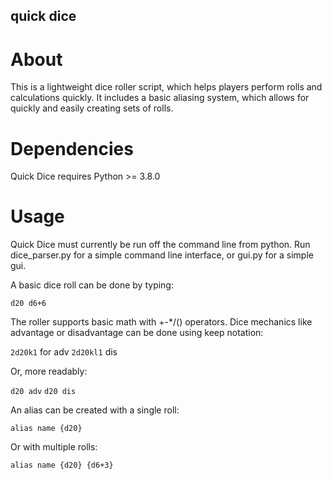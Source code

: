 ## quick dice

# About

This is a lightweight dice roller script, which helps players perform rolls and calculations quickly. It includes a basic aliasing system, which allows for quickly and easily creating sets of rolls.

# Dependencies

Quick Dice requires Python >= 3.8.0

# Usage

Quick Dice must currently be run off the command line from python. Run dice_parser.py for a simple command line interface, or gui.py for a simple gui.

A basic dice roll can be done by typing:

`d20
d6+6`

The roller supports basic math with +-\*/() operators.
Dice mechanics like advantage or disadvantage can be done using keep notation:

`2d20k1`  for adv
`2d20kl1` dis

Or, more readably:

`d20 adv`
`d20 dis`

An alias can be created with a single roll:

`alias name {d20}`

Or with multiple rolls:

`alias name {d20} {d6+3}`
